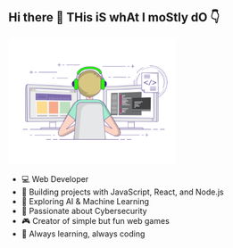 ## Hi there 👋 THis iS whAt I moStly dO 👇

<img src="gif.gif" alt="gif" width="300"/>

- 💻 Web Developer 
- 🚀 Building projects with JavaScript, React, and Node.js 
- 🤖 Exploring AI & Machine Learning 
- 🔐 Passionate about Cybersecurity 
- 🎮 Creator of simple but fun web games 
- 🌱 Always learning, always coding 

<!--
**ahmadali47/ahmadali47** is a ✨ _special_ ✨ repository because its `README.md` (this file) appears on your GitHub profile.

Here are some ideas to get you started:

- 🔭 I’m currently working on ...
- 🌱 I’m currently learning ...
- 👯 I’m looking to collaborate on ...
- 🤔 I’m looking for help with ...
- 💬 Ask me about ...
- 📫 How to reach me: ...
- 😄 Pronouns: ...
- ⚡ Fun fact: ...
-->

